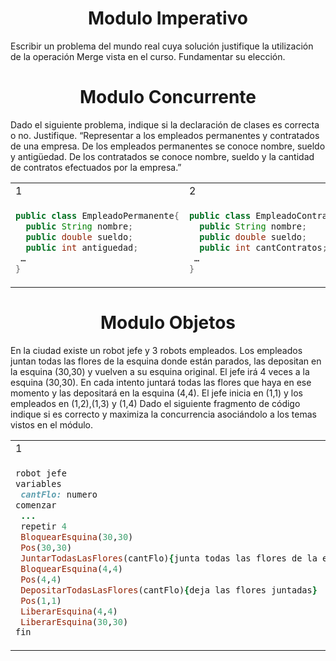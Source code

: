 <h1 align="center">Modulo Imperativo</h1>

Escribir un problema del mundo real cuya solución justifique la utilización de la operación Merge vista en el curso. Fundamentar su elección.

<h1 align="center">Modulo Concurrente</h1>

Dado el siguiente problema, indique si la declaración de clases es correcta o no. Justifique. “Representar a los empleados permanentes y contratados de una empresa. De los empleados permanentes se conoce nombre, sueldo y antigüedad. De los contratados se conoce nombre, sueldo y la cantidad de contratos efectuados por la empresa.”

<table>
<tr>
<td> 1 </td> <td> 2 </td>
</tr>
<tr>
<td>
 
```Java
public class EmpleadoPermanente{
  public String nombre;
  public double sueldo;
  public int antiguedad;
 …
}
```
</td>
<td>
 

```Java
public class EmpleadoContratado{
  public String nombre;
  public double sueldo;
  public int cantContratos;
 …
}
```
 
</td>
</tr>
 
</table>

<h1 align="center">Modulo Objetos</h1>

En la ciudad existe un robot jefe y 3 robots empleados. Los empleados juntan todas las flores de la esquina donde están parados, las depositan en la esquina (30,30) y vuelven a su esquina original. El jefe irá 4 veces a la esquina (30,30). En cada intento juntará todas las flores que haya en ese momento y las depositará en la esquina (4,4). El jefe
inicia en (1,1) y los empleados en (1,2),(1,3) y (1,4) Dado el siguiente fragmento de código indique si es correcto y maximiza la concurrencia asociándolo a los temas vistos en el módulo.


<table>
<tr>
<td> 1 </td> <td> 2 </td>
</tr>
<tr>
<td>
 
```ruby
robot jefe
variables
 cantFlo: numero
comenzar
 ...
 repetir 4
 BloquearEsquina(30,30)
 Pos(30,30)
 JuntarTodasLasFlores(cantFlo){junta todas las flores de la esq.}
 BloquearEsquina(4,4)
 Pos(4,4)
 DepositarTodasLasFlores(cantFlo){deja las flores juntadas}
 Pos(1,1)
 LiberarEsquina(4,4)
 LiberarEsquina(30,30)
fin
```
</td>
<td>
 

```ruby
robot empleado
variables
 av, ca: numero
comenzar
 av:= PosAv
 ca:= PosCa
 JuntarTodasLasFlores(cantFlo)
 BloquearEsquina(30,30)
 Pos(30,30)
 DepositarTodasLasFlores(cantFlo)
 Pos(av, ca)
 LiberarEsquina(30,30)
fin
```
 
</td>
</tr>
 
</table>
